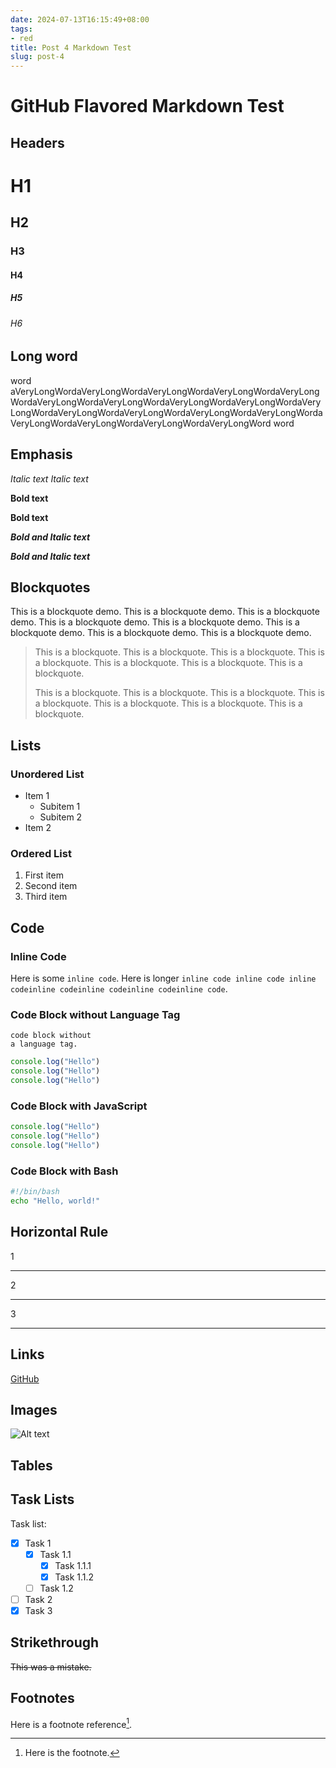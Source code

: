 ```yaml
---
date: 2024-07-13T16:15:49+08:00
tags:
- red
title: Post 4 Markdown Test
slug: post-4
---
```



# GitHub Flavored Markdown Test

## Headers
# H1
## H2
### H3
#### H4
##### H5
###### H6

## Long word

word aVeryLongWordaVeryLongWordaVeryLongWordaVeryLongWordaVeryLongWordaVeryLongWordaVeryLongWordaVeryLongWordaVeryLongWordaVeryLongWordaVeryLongWordaVeryLongWordaVeryLongWordaVeryLongWordaVeryLongWordaVeryLongWordaVeryLongWordaVeryLongWord word

## Emphasis

*Italic text*
_Italic text_

**Bold text**

__Bold text__

***Bold and Italic text***

___Bold and Italic text___

## Blockquotes

This is a blockquote demo. This is a blockquote demo. This is a blockquote demo. This is a blockquote demo. This is a blockquote demo. This is a blockquote demo. This is a blockquote demo. This is a blockquote demo.

> This is a blockquote. This is a blockquote. This is a blockquote. This is a blockquote. This is a blockquote. This is a blockquote. This is a blockquote.
>
> This is a blockquote. This is a blockquote. This is a blockquote. This is a blockquote. This is a blockquote. This is a blockquote. This is a blockquote.

## Lists

### Unordered List

- Item 1
  - Subitem 1
  - Subitem 2
- Item 2

### Ordered List

1. First item
2. Second item
3. Third item

## Code

### Inline Code

Here is some `inline code`. Here is longer `inline code inline code inline codeinline codeinline codeinline codeinline code`.

<!--
### Code Block without Language Tag

```
This is a code block without a language tag. This long line increases width and break layout.
```

### Code Block with JavaScript

```javascript
// This will cause overflow
function sayHello() {
  console.log("Hello, world!"); console.log("Hello, world!"); console.log("Hello, world!"); console.log("Hello, world!");
}
```
-->


### Code Block without Language Tag

```
code block without
a language tag.
```

```javascript
console.log("Hello")
console.log("Hello")
console.log("Hello")
```

### Code Block with JavaScript

```javascript
console.log("Hello")
console.log("Hello")
console.log("Hello")
```

### Code Block with Bash

```bash
#!/bin/bash
echo "Hello, world!"
```

## Horizontal Rule

1

---

2

***

3

___

## Links
[GitHub](https://github.com)

## Images

![Alt text](https://via.placeholder.com/150)

## Tables
<!--
### Ordinary Table

| Header 1 | Header 2 |
|----------|----------|
| Cell 1   | Cell 2   |
| Cell 3   | Cell 4   |

### Long Table

| Header 1 | Header 2 | Header 3 | Header 4 | Header 5 | Header 6 | Header 7 | Header 8 | Header 9 | Header 10 |
|----------|----------|----------|----------|----------|----------|----------|----------|----------|-----------|
| Cell 1   | Cell 2   | Cell 3   | Cell 4   | Cell 5   | Cell 6   | Cell 7   | Cell 8   | Cell 9   | Cell 10   |
| Cell 11  | Cell 12  | Cell 13  | Cell 14  | Cell 15  | Cell 16  | Cell 17  | Cell 18  | Cell 19  | Cell 20   |
| Cell 21  | Cell 22  | Cell 23  | Cell 24  | Cell 25  | Cell 26  | Cell 27  | Cell 28  | Cell 29  | Cell 30   |


### Long Table with 20 Headers

| Header 1 | Header 2 | Header 3 | Header 4 | Header 5 | Header 6 | Header 7 | Header 8 | Header 9 | Header 10 | Header 11 | Header 12 | Header 13 | Header 14 | Header 15 | Header 16 | Header 17 | Header 18 | Header 19 | Header 20 |
|----------|----------|----------|----------|----------|----------|----------|----------|----------|-----------|-----------|-----------|-----------|-----------|-----------|-----------|-----------|-----------|-----------|-----------|
| Cell 1   | Cell 2   | Cell 3   | Cell 4   | Cell 5   | Cell 6   | Cell 7   | Cell 8   | Cell 9   | Cell 10   | Cell 11   | Cell 12   | Cell 13   | Cell 14   | Cell 15   | Cell 16   | Cell 17   | Cell 18   | Cell 19   | Cell 20   |
| Cell 21  | Cell 22  | Cell 23  | Cell 24  | Cell 25  | Cell 26  | Cell 27  | Cell 28  | Cell 29  | Cell 30   | Cell 31   | Cell 32   | Cell 33   | Cell 34   | Cell 35   | Cell 36   | Cell 37   | Cell 38   | Cell 39   | Cell 40   |
| Cell 41  | Cell 42  | Cell 43  | Cell 44  | Cell 45  | Cell 46  | Cell 47  | Cell 48  | Cell 49  | Cell 50   | Cell 51   | Cell 52   | Cell 53   | Cell 54   | Cell 55   | Cell 56   | Cell 57   | Cell 58   | Cell 59   | Cell 60   |
| Cell 61  | Cell 62  | Cell 63  | Cell 64  | Cell 65  | Cell 66  | Cell 67  | Cell 68  | Cell 69  | Cell 70   | Cell 71   | Cell 72   | Cell 73   | Cell 74   | Cell 75   | Cell 76   | Cell 77   | Cell 78   | Cell 79   | Cell 80   |
| Cell 81  | Cell 82  | Cell 83  | Cell 84  | Cell 85  | Cell 86  | Cell 87  | Cell 88  | Cell 89  | Cell 90   | Cell 91   | Cell 92   | Cell 93   | Cell 94   | Cell 95   | Cell 96   | Cell 97   | Cell 98   | Cell 99   | Cell 100  |
| Cell 101 | Cell 102 | Cell 103 | Cell 104 | Cell 105 | Cell 106 | Cell 107 | Cell 108 | Cell 109 | Cell 110  | Cell 111  | Cell 112  | Cell 113  | Cell 114  | Cell 115  | Cell 116  | Cell 117  | Cell 118  | Cell 119  | Cell 120  |
| Cell 121 | Cell 122 | Cell 123 | Cell 124 | Cell 125 | Cell 126 | Cell 127 | Cell 128 | Cell 129 | Cell 130  | Cell 131  | Cell 132  | Cell 133  | Cell 134  | Cell 135  | Cell 136  | Cell 137  | Cell 138  | Cell 139  | Cell 140  |
| Cell 141 | Cell 142 | Cell 143 | Cell 144 | Cell 145 | Cell 146 | Cell 147 | Cell 148 | Cell 149 | Cell 150  | Cell 151  | Cell 152  | Cell 153  | Cell 154  | Cell 155  | Cell 156  | Cell 157  | Cell 158  | Cell 159  | Cell 160  |
| Cell 161 | Cell 162 | Cell 163 | Cell 164 | Cell 165 | Cell 166 | Cell 167 | Cell 168 | Cell 169 | Cell 170  | Cell 171  | Cell 172  | Cell 173  | Cell 174  | Cell 175  | Cell 176  | Cell 177  | Cell 178  | Cell 179  | Cell 180  |
| Cell 181 | Cell 182 | Cell 183 | Cell 184 | Cell 185 | Cell 186 | Cell 187 | Cell 188 | Cell 189 | Cell 190  | Cell 191  | Cell 192  | Cell 193  | Cell 194  | Cell 195  | Cell 196  | Cell 197  | Cell 198  | Cell 199  | Cell 200  |
| Cell 201 | Cell 202 | Cell 203 | Cell 204 | Cell 205 | Cell 206 | Cell 207 | Cell 208 | Cell 209 | Cell 210  | Cell 211  | Cell 212  | Cell 213  | Cell 214  | Cell 215  | Cell 216  | Cell 217  | Cell 218  | Cell 219  | Cell 220  |
| Cell 221 | Cell 222 | Cell 223 | Cell 224 | Cell 225 | Cell 226 | Cell 227 | Cell 228 | Cell 229 | Cell 230  | Cell 231  | Cell 232  | Cell 233  | Cell 234  | Cell 235  | Cell 236  | Cell 237  | Cell 238  | Cell 239  | Cell 240  |
| Cell 241 | Cell 242 | Cell 243 | Cell 244 | Cell 245 | Cell 246 | Cell 247 | Cell 248 | Cell 249 | Cell 250  | Cell 251  | Cell 252  | Cell 253  | Cell 254  | Cell 255  | Cell 256  | Cell 257  | Cell 258  | Cell 259  | Cell 260  |
| Cell 261 | Cell 262 | Cell 263 | Cell 264 | Cell 265 | Cell 266 | Cell 267 | Cell 268 | Cell 269 | Cell 270  | Cell 271  | Cell 272  | Cell 273  | Cell 274  | Cell 275  | Cell 276  | Cell 277  | Cell 278  | Cell 279  | Cell 280  |
| Cell 281 | Cell 282 | Cell 283 | Cell 284 | Cell 285 | Cell 286 | Cell 287 | Cell 288 | Cell 289 | Cell 290  | Cell 291  | Cell 292  | Cell 293  | Cell 294  | Cell 295  | Cell 296  | Cell 297  | Cell 298  | Cell 299  | Cell 300  |
| Cell 301 | Cell 302 | Cell 303 | Cell 304 | Cell 305 | Cell 306 | Cell 307 | Cell 308 | Cell 309 | Cell 310  | Cell 311  | Cell 312  | Cell 313  | Cell 314  | Cell 315  | Cell 316  | Cell 317  | Cell 318  | Cell 319  | Cell 320  |
| Cell 321 | Cell 322 | Cell 323 | Cell 324 | Cell 325 | Cell 326 | Cell 327 | Cell 328 | Cell 329 | Cell 330  | Cell 331  | Cell 332  | Cell 333  | Cell 334  | Cell 335  | Cell 336  | Cell 337  | Cell 338  | Cell 339  | Cell 340  |
| Cell 341 | Cell 342 | Cell 343 | Cell 344 | Cell 345 | Cell 346 | Cell 347 | Cell 348 | Cell 349 | Cell 350  | Cell 351  | Cell 352  | Cell 353  | Cell 354  | Cell 355  | Cell 356  | Cell 357  | Cell 358  | Cell 359  | Cell 360  |
| Cell 361 | Cell 362 | Cell 363 | Cell 364 | Cell 365 | Cell 366 | Cell 367 | Cell 368 | Cell 369 | Cell 370  | Cell 371  | Cell 372  | Cell 373  | Cell 374  | Cell 375  | Cell 376  | Cell 377  | Cell 378  | Cell 379  | Cell 380  |
| Cell 381 | Cell 382 | Cell 383 | Cell 384 | Cell 385 | Cell 386 | Cell 387 | Cell 388 | Cell 389 | Cell 390  | Cell 391  | Cell 392  | Cell 393  | Cell 394  | Cell 395  | Cell 396  | Cell 397  | Cell 398  | Cell 399  | Cell 400  |

-->

## Task Lists

Task list:

- [x] Task 1
    - [x] Task 1.1
        - [x] Task 1.1.1
        - [x] Task 1.1.2
    - [ ] Task 1.2
- [ ] Task 2
- [x] Task 3

## Strikethrough

~~This was a mistake.~~

## Footnotes
Here is a footnote reference[^1].

[^1]: Here is the footnote.
